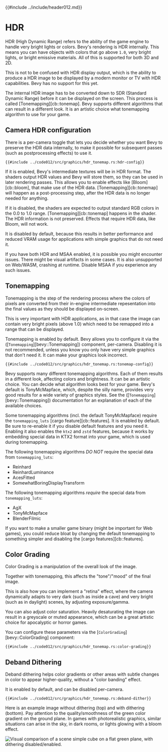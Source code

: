 {{#include ../include/header012.md}}

# HDR

HDR (High Dynamic Range) refers to the ability of the game engine to handle
very bright lights or colors. Bevy's rendering is HDR internally. This means
you can have objects with colors that go above `1.0`, very bright lights,
or bright emissive materials. All of this is supported for both 3D and 2D.

This is not to be confused with HDR display output, which is the ability to
produce a HDR image to be displayed by a modern monitor or TV with HDR
capabilities. Bevy has no support for this yet.

The internal HDR image has to be converted down to SDR (Standard Dynamic
Range) before it can be displayed on the screen. This process is called
[Tonemapping][cb::tonemap]. Bevy supports different algorithms that can
result in a different look. It is an artistic choice what tonemapping
algorithm to use for your game.

## Camera HDR configuration

There is a per-camera toggle that lets you decide whether you want Bevy to
preserve the HDR data internally, to make it possible for subsequent passes
(such as postprocessing effects) to use it.

```rust,no_run,noplayground
{{#include ../code012/src/graphics/hdr_tonemap.rs:hdr-config}}
```

If it is enabled, Bevy's intermediate textures will be in HDR format. The
shaders output HDR values and Bevy will store them, so they can be used in later
rendering passes. This allows you to enable effects like [Bloom][cb::bloom],
that make use of the HDR data. [Tonemapping][cb::tonemap] will happen as a
post-processing step, after the HDR data is no longer needed for anything.

If it is disabled, the shaders are expected to output standard RGB colors in
the 0.0 to 1.0 range. [Tonemapping][cb::tonemap] happens in the shader. The
HDR information is not preserved. Effects that require HDR data, like Bloom,
will not work.

It is disabled by default, because this results in better performance and
reduced VRAM usage for applications with simple graphics that do not need it.

If you have both HDR and MSAA enabled, it is possible you might encounter
issues. There might be visual artifacts in some cases. It is also unsupported on
Web/WASM, crashing at runtime. Disable MSAA if you experience any such issues.

## Tonemapping

Tonemapping is the step of the rendering process where the colors of pixels are
converted from their in-engine intermediate repesentation into the final values
as they should be displayed on-screen.

This is very important with HDR applications, as in that case the image can
contain very bright pixels (above 1.0) which need to be remapped into a range
that can be displayed.

Tonemapping is enabled by default. Bevy allows you to configure it via the
([`Tonemapping`][bevy::Tonemapping]) component, per-camera. Disabling it is not
recommended, unless you know you only have very simple graphics that don't need
it. It can make your graphics look incorrect.

```rust,no_run,noplayground
{{#include ../code012/src/graphics/hdr_tonemap.rs:tonemap-config}}
```

Bevy supports many different tonemapping algorithms. Each of them results in a
different look, affecting colors and brightness. It can be an artistic choice. You
can decide what algorithm looks best for your game. Bevy's default is TonyMcMapface,
which, despite the silly name, provides very good results for a wide variety of
graphics styles. See the ([`Tonemapping`][bevy::Tonemapping]) documentation for
an explanation of each of the available choices.

Some tonemapping algorithms (incl. the default TonyMcMapface) require the
`tonemapping_luts` [cargo feature][cb::features]. It is enabled by default. Be
sure to re-enable it if you disable default features and you need it. Enabling
it also enables the `ktx2` and `zstd` features, because it works by embedding
special data in KTX2 format into your game, which is used during tonemapping.

The following tonemapping algorithms *DO NOT* require the special data from
`tonemapping_luts`:
 - Reinhard
 - ReinhardLuminance
 - AcesFitted
 - SomewhatBoringDisplayTransform

The following tonemapping algorithms *require* the special data from `tonemapping_luts`:
 - AgX
 - TonyMcMapface
 - BlenderFilmic

If you want to make a smaller game binary (might be important for Web games),
you could reduce bloat by changing the default tonemapping to something
simpler and disabling the [cargo features][cb::features].

## Color Grading

Color Grading is a manipulation of the overall look of the image.

Together with tonemapping, this affects the "tone"/"mood" of the final image.

This is also how you can implement a "retina" effect, where the camera
dynamically adapts to very dark (such as inside a cave) and very bright
(such as in daylight) scenes, by adjusting exposure/gamma.

You can also adjust color saturation. Heavily desaturating the image can
result in a greyscale or muted appearance, which can be a great artistic
choice for apocalyptic or horror games.

You can configure these parameters via the [`ColorGrading`][bevy::ColorGrading]
component:

```rust,no_run,noplayground
{{#include ../code012/src/graphics/hdr_tonemap.rs:color-grading}}
```

## Deband Dithering

Deband dithering helps color gradients or other areas with subtle changes in
color to appear higher-quality, without a "color banding" effect.

It is enabled by default, and can be disabled per-camera.

```rust,no_run,noplayground
{{#include ../code012/src/graphics/hdr_tonemap.rs:deband-dither}}
```

Here is an example image without dithering (top) and with dithering (bottom).
Pay attention to the quality/smoothness of the green color gradient on the
ground plane. In games with photorealistic graphics, similar situations can
arise in the sky, in dark rooms, or lights glowing with a bloom effect.

![Visual comparison of a scene simple cube on a flat green plane, with dithering disabled/enabled.](../img/dithering.png)
